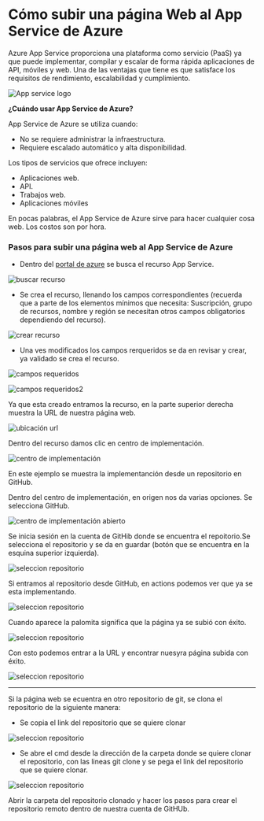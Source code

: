 # Cómo subir una página Web al App Service de Azure

Azure App Service proporciona una plataforma como servicio (PaaS) ya que puede implementar, compilar y escalar de forma rápida aplicaciones de API, móviles y web. Una de las ventajas que tiene es que satisface los requisitos de rendimiento, escalabilidad y cumplimiento.

![App service logo](Imagenes\logo.png)

**¿Cuándo usar App Service de Azure?**

App Service de Azure se utiliza cuando:

- No se requiere administrar la infraestructura.
- Requiere escalado automático y alta disponibilidad.

Los tipos de servicios que ofrece incluyen:

- Aplicaciones web.
- API.
- Trabajos web.
- Aplicaciones móviles


En pocas palabras, el App Service de Azure sirve para hacer cualquier cosa web. Los costos son por hora.

### Pasos para subir una página web al App Service de Azure

- Dentro del [portal de azure](www.portal.azure.com) se busca el recurso App Service.

![buscar recurso](Imagenes\crear_app_service.PNG)

- Se crea el recurso, llenando los campos correspondientes (recuerda que a parte de los elementos mínimos que necesita: Suscripción, grupo de recursos, nombre y región se necesitan otros campos obligatorios dependiendo del recurso).

![crear recurso](Imagenes\crear.PNG)

- Una ves modificados los campos rerqueridos se da en revisar y crear, ya validado se crea el recurso.

![campos requeridos](Imagenes\requerimientos_generales.PNG)

![campos requeridos2](Imagenes\requerimientos_generales2.PNG)

Ya que esta creado entramos la recurso, en la parte superior derecha muestra la URL de nuestra página web.

![ubicación url](Imagenes\url.PNG)

Dentro del recurso damos clic en centro de implementación.

![centro de implementación](Imagenes\centro_implementación.PNG)

En este ejemplo se muestra la implementanción desde un repositorio en GitHub.

Dentro del centro de implementación, en origen nos da varias opciones. Se selecciona GitHub.

![centro de implementación abierto](Imagenes\centro_impl_abierto.PNG)

Se inicia sesión en la cuenta de GitHib donde se encuentra el repoitorio.Se selecciona el repositorio y se da en guardar (botón que se encuentra en la esquina superior izquierda).

![seleccion repositorio](Imagenes\seleccion_repositorio.PNG)

Si entramos al repositorio desde GitHub, en actions podemos ver que ya se esta implementando.

![seleccion repositorio](Imagenes\github_actions.PNG)

Cuando aparece la palomita significa que la página ya se subió con éxito.

![seleccion repositorio](https://github.com/lupitaBI06/AppServiceAzure/blob/main/Imagenes/cargado.PNG)

Con esto podemos entrar a la URL y encontrar nuesyra página subida con éxito.

![seleccion repositorio](Imagenes\paginasubida.PNG)


____________________________________________________________________________________

Si la página web se ecuentra en otro repositorio de git, se clona el repositorio de la siguiente manera:

- Se copia el link del repositorio que se quiere clonar 

![seleccion repositorio](Imagenes\clonar_reepositorio.PNG)

- Se abre el cmd desde la dirección de la carpeta donde se quiere clonar el repositorio, con las lineas git clone y se pega el link del repositorio que se quiere clonar.

![seleccion repositorio](Imagenes\clone_cmd.PNG)

Abrir la carpeta del repositorio clonado y hacer los pasos para crear el repositorio remoto dentro de nuestra cuenta de GitHUb.


